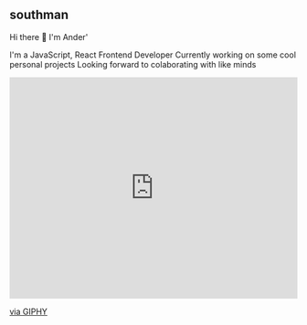 ## southman
Hi there 👋
I'm Ander'

I'm a JavaScript, React Frontend Developer Currently working on some cool personal projects
Looking forward to colaborating with like minds

<picture>
<div style="width:100%;height:0;padding-bottom:77%;position:relative;"><iframe src="https://giphy.com/embed/3E2cPlvPv37TkNPmNk" width="100%" height="100%" style="position:absolute" frameBorder="0" class="giphy-embed" allowFullScreen></iframe></div><p><a href="https://giphy.com/stickers/omibu-pc-rupert-mibu-3E2cPlvPv37TkNPmNk">via GIPHY</a></p>
</picture>


